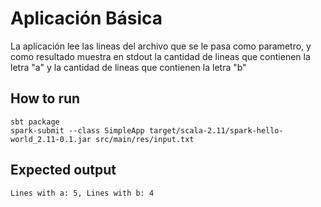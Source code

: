 # Aplicación Básica

La aplicación lee las lineas del archivo que se le pasa como parametro, y como resultado muestra en stdout la cantidad de lineas que contienen la letra "a" y la cantidad de lineas que contienen la letra "b"


## How to run
```
sbt package
spark-submit --class SimpleApp target/scala-2.11/spark-hello-world_2.11-0.1.jar src/main/res/input.txt
```

## Expected output
```
Lines with a: 5, Lines with b: 4
```